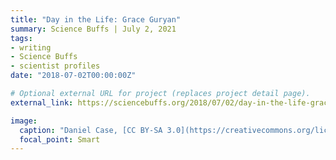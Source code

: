 ```yaml
---
title: "Day in the Life: Grace Guryan"
summary: Science Buffs | July 2, 2021
tags:
- writing
- Science Buffs
- scientist profiles
date: "2018-07-02T00:00:00Z"

# Optional external URL for project (replaces project detail page).
external_link: https://sciencebuffs.org/2018/07/02/day-in-the-life-grace-guryan/

image:
  caption: "Daniel Case, [CC BY-SA 3.0](https://creativecommons.org/licenses/by-sa/3.0), via Wikimedia Commons"
  focal_point: Smart
---
```

